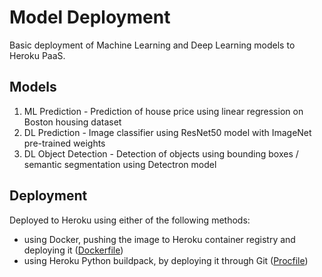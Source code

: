 # Model Deployment

Basic deployment of Machine Learning and Deep Learning models to Heroku PaaS.

## Models

1. ML Prediction - Prediction of house price using linear regression on Boston housing dataset
2. DL Prediction - Image classifier using ResNet50 model with ImageNet pre-trained weights
3. DL Object Detection - Detection of objects using bounding boxes / semantic segmentation using Detectron model

## Deployment

Deployed to Heroku using either of the following methods:
- using Docker, pushing the image to Heroku container registry and deploying it ([Dockerfile](./Dockerfile))
- using Heroku Python buildpack, by deploying it through Git ([Procfile](./Procfile))